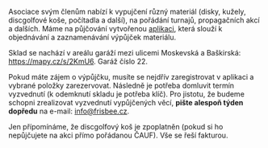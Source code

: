 Asociace svým členům nabízí k vypujčení různý materiál (disky, kužely, discgolfové koše, počítadla a další), na pořádání turnajů, propagačních akcí a dalších. Máme na půjčování vytvořenou [aplikaci](//sklad.czechultimate.cz/), která slouží k objednávání a zaznamenávání výpůjček materiálu.

Sklad se nachází v areálu garáží mezi ulicemi Moskevská a Baškirská: <https://mapy.cz/s/2KmU6>. Garáž číslo 22.

Pokud máte zájem o výpůjčku, musíte se nejdřív zaregistrovat v aplikaci a vybrané položky zarezervovat. Následně je potřeba domluvit termín vyzvednutí (k odemknutí skladu je potřeba klíč). Pro jistotu, že budeme schopni zrealizovat vyzvednutí vypůjčených věcí, **pište alespoň týden dopředu** na e-mail: [info@frisbee.cz](mailto:info@frisbee.cz).

Jen přípomínáme, že discgolfový koš je zpoplatněn (pokud si ho nepůjčujete na akci přímo pořádanou ČAUF). Vše se řeší fakturou.
